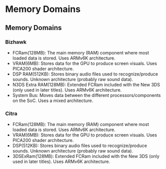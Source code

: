# Memory Domains

## Memory Domains

### Bizhawk

* FCRam(128MB): The main memory (RAM) component where most loaded data is stored. Uses ARMv6K architecture.
* VRAM(6MB): Stores data for the GPU to produce screen visuals. Uses PICA200 shader architecture.
* DSP RAM(512KB): Stores binary audio files used to recognize/produce sounds. Unknown architecture (probably raw sound data).
* N3DS Extra RAM(128MB): Extended FCRam included with the New 3DS (only used in later titles). Uses ARMv6K architecture.
* System Bus: Moves data between the different processors/components on the SoC. Uses a mixed architecture.

### Citra

* FCRam(128MB): The main memory (RAM) component where most loaded data is stored. Uses ARMv6K architecture.
* VRAM(6MB): Stores data for the GPU to produce screen visuals. Uses PICA200 shader architecture.
* DSP(512KB): Stores binary audio files used to recognize/produce sounds. Unknown architecture (probably raw sound data).
* 3DSExRam(128MB): Extended FCRam included with the New 3DS (only used in later titles). Uses ARMv6K architecture.
